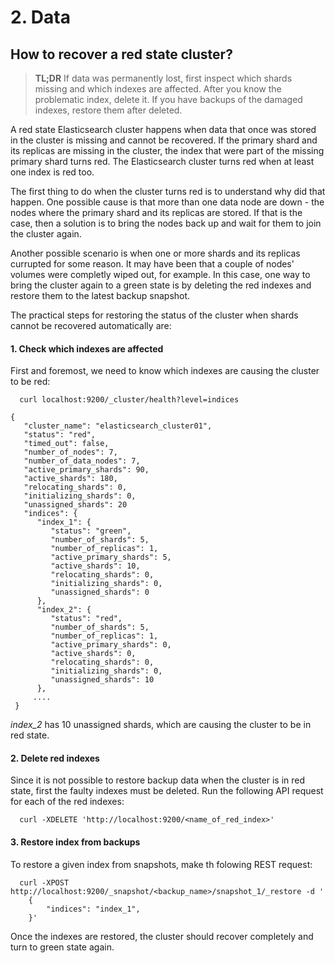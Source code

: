 # 2. Data

## How to recover a red state cluster?

> **TL;DR**
> If data was permanently lost, first inspect which shards missing and which indexes are affected. After you know the problematic index, delete it. If you have backups of the damaged indexes, restore them after deleted.


A red state Elasticsearch cluster happens when data that once was stored in the cluster is missing and cannot be recovered. If the primary shard and its replicas are missing in the cluster, the index that were part of the missing primary shard turns red. The Elasticsearch cluster turns red when at least one index is red too.

The first thing to do when the cluster turns red is to understand why did that happen. One possible cause is that more than one data node are down - the nodes where the primary shard and its replicas are stored. If that is the case, then a solution is to bring the nodes back up and wait for them to join the cluster again.

Another possible scenario is when one or more shards and its replicas currupted for some reason. It may have been that a couple of nodes' volumes were completly wiped out, for example. In this case, one way to bring the cluster again to a green state is by deleting the red indexes and restore them to the latest backup snapshot.

The practical steps for restoring the status of the cluster when shards cannot be recovered automatically are:

#### 1. Check which indexes are affected

First and foremost, we need to know which indexes are causing the cluster to be red:

```
  curl localhost:9200/_cluster/health?level=indices
```

```
{
   "cluster_name": "elasticsearch_cluster01",
   "status": "red",
   "timed_out": false,
   "number_of_nodes": 7,
   "number_of_data_nodes": 7,
   "active_primary_shards": 90,
   "active_shards": 180,
   "relocating_shards": 0,
   "initializing_shards": 0,
   "unassigned_shards": 20
   "indices": {
      "index_1": {
         "status": "green",
         "number_of_shards": 5,
         "number_of_replicas": 1,
         "active_primary_shards": 5,
         "active_shards": 10,
         "relocating_shards": 0,
         "initializing_shards": 0,
         "unassigned_shards": 0
      },
      "index_2": {
         "status": "red", 
         "number_of_shards": 5,
         "number_of_replicas": 1,
         "active_primary_shards": 0,
         "active_shards": 0,
         "relocating_shards": 0,
         "initializing_shards": 0,
         "unassigned_shards": 10 
      },
     ....
 }
```

*index_2* has 10 unassigned shards, which are causing the cluster to be in red state. 


#### 2. Delete red indexes

Since it is not possible to restore backup data when the cluster is in red state, first the faulty indexes must be deleted. Run the following API request for each of the red indexes:

```
  curl -XDELETE 'http://localhost:9200/<name_of_red_index>'

```

#### 3. Restore index from backups

To restore a given index from snapshots, make th folowing REST request:

```
  curl -XPOST http://localhost:9200/_snapshot/<backup_name>/snapshot_1/_restore -d '
	{
    	"indices": "index_1", 
	}'
```


Once the indexes are restored, the cluster should recover completely and turn to green state again.
